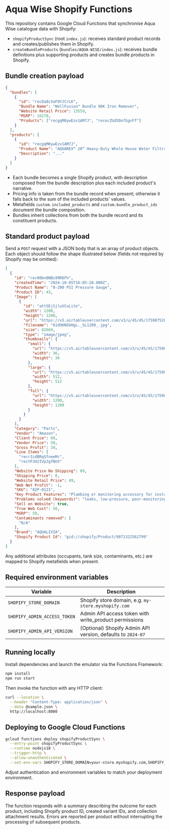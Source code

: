 # Aqua Wise Shopify Functions

This repository contains Google Cloud Functions that synchronise Aqua Wise catalogue data with Shopify:

- `shopifyProductSync` (root `index.js`): receives standard product records and creates/publishes them in Shopify.
- `createBundleProducts` (`bundles/AQUA-WISE/index.js`): receives bundle definitions plus supporting products and creates bundle products in Shopify.

## Bundle creation payload

```json
{
  "bundles": [
    {
      "id": "recOa8cVaFOYJCrLK",
      "Bundle Name": "WellFusion™ Bundle 96K Iron Remover",
      "Website Retail Price": 13559,
      "MSRP": 16270,
      "Products": ["recgqM0ywEzv1AM7J", "recocZUd5DofGgvFf"]
    }
  ],
  "products": [
    {
      "id": "recgqM0ywEzv1AM7J",
      "Product Name": "AQUAREX™ 20” Heavy-Duty Whole House Water Filtration System",
      "Description": "..."
    }
  ]
}
```

- Each bundle becomes a single Shopify product, with description composed from the bundle description plus each included product's narrative.
- Pricing info is taken from the bundle record when present; otherwise it falls back to the sum of the included products' values.
- Metafields `custom.included_products` and `custom.bundle_product_ids` document the bundle composition.
- Bundles inherit collections from both the bundle record and its constituent products.

## Standard product payload

Send a `POST` request with a JSON body that is an array of product objects. Each object should follow the shape illustrated below (fields not required by Shopify may be omitted):

```json
[
  {
    "id": "rec00bn8NBs99R6Fh",
    "createdTime": "2024-10-05T16:05:28.000Z",
    "Product Name": "0-200 PSI Pressure Gauge",
    "Product ID": 43,
    "Image": [
      {
        "id": "attSEjSjluVCuLite",
        "width": 1200,
        "height": 1200,
        "url": "https://v5.airtableusercontent.com/v3/u/45/45/1759075200000/UPvgUfrg52NzGkLr4RbwLw/9T22R3DTNK4jdcs55DryCV3MPv8f7QpxGu6K6t-djprSbX3UxEGFESZiscbJhR8hOsPLL6oc2fmxNtkqIUBwpTBeBYYCvscERCvTxl-uPw1hIUDCDuN94Ltla7znUdQ6UhuQ7A6BOCqgajLJvYb4u-8AsXWlt8nZIw2Eq4CvBr4/dhRvC0sozIDKOMoLYG9B6TzHFhQhUA75DjJa1LtQo_Y",
        "filename": "61dOKN5bHgL._SL1200_.jpg",
        "size": 82669,
        "type": "image/jpeg",
        "thumbnails": {
          "small": {
            "url": "https://v5.airtableusercontent.com/v3/u/45/45/1759075200000/JvKPhifS-CuGACkOCiZP3A/H89PVBj9XG3HMSr4U1-QIFSWpbgj3EOZVx2zwO3Jtvopgm0k7Ql-Q1Xea_KKtVwYjSMDl_EYg8RODe4lMeuWOjFDcLlKSxZD_XciVzXMWlm_Xvt6MBI_TI-j47qjDWMorjhHEVGfDGkczcrKrtIzxA/P3hgBWU_cR2sGrfrXk0z3XuiNYNSJG-z7Pqu0tTCZEY",
            "width": 36,
            "height": 36
          },
          "large": {
            "url": "https://v5.airtableusercontent.com/v3/u/45/45/1759075200000/hP5uhiNRvK16EToDZekPyA/keymdaeeZv_bqnjjw9FVsyhSjsNoD-B22umfCvmZVHyjkbMTeyjpPHr9Bd4BWCuw0zpHuhQCjSWaA3JNst43PW3aQ3r49pkRWdHk0lAUFZZdyY4HXDUlUEC9C8LAqyTSVclAXTWLx4mPOL1vpFAarg/hC2YHkKrS3f5PXzjjggaSeZRsvfM4pEBUUULtH9aORU",
            "width": 512,
            "height": 512
          },
          "full": {
            "url": "https://v5.airtableusercontent.com/v3/u/45/45/1759075200000/dTVQ0N6Ak_6ki9y4v9AR3Q/7vy_Kf8wOMlN3XJ5XHGXbadmYAxDRrlO0ohsTGW3k_-uFrFAYku1jLvbd0DSAuICkp2t2SzYlcaMxRKlXtaCfUgaUHdn__flNDYdqBjtQ11LRd1kEmV3MkY3NXCGWpi8F5etC8iJninHnrsE-0k73w/P3alCVM-r5KOwDD7snaBI7pIQbRgz5nE-AfHkVbrQjI",
            "width": 1200,
            "height": 1200
          }
        }
      }
    ],
    "Category": "Parts",
    "Vendor": "Amazon",
    "Client Price": 89,
    "Vendor Price": 50,
    "Gross Profit": 39,
    "Line Items": [
      "recr3idBRqSfneeMc",
      "rectPJH2IVpJgfNUV"
    ],
    "Website Price No Shipping": 89,
    "Shipping Price": 0,
    "Website Retail Price": 49,
    "Web Net Profit": -1,
    "SKU": "02P-0121",
    "Key Product Features": "Plumbing or monitoring accessory for installs",
    "Problems solved (keywords)": "leaks, low-pressure, poor-monitoring",
    "Sell on Website": true,
    "True Web Cost": 50,
    "MSRP": 59,
    "Contaminants removed": [
      "N/A"
    ],
    "Brand": "AQUALIVIA",
    "Shopify Product Id": "gid://shopify/Product/9071322562799"
  }
]
```

Any additional attributes (occupants, tank size, contaminants, etc.) are mapped to Shopify metafields when present.

## Required environment variables

| Variable | Description |
| -------- | ----------- |
| `SHOPIFY_STORE_DOMAIN` | Shopify store domain, e.g. `my-store.myshopify.com` |
| `SHOPIFY_ADMIN_ACCESS_TOKEN` | Admin API access token with write_product permissions |
| `SHOPIFY_ADMIN_API_VERSION` | (Optional) Shopify Admin API version, defaults to `2024-07` |

## Running locally

Install dependencies and launch the emulator via the Functions Framework:

```bash
npm install
npm run start
```

Then invoke the function with any HTTP client:

```bash
curl --location \
  --header "Content-Type: application/json" \
  --data @sample.json \
  http://localhost:8080
```

## Deploying to Google Cloud Functions

```bash
gcloud functions deploy shopifyProductSync \
  --entry-point shopifyProductSync \
  --runtime nodejs18 \
  --trigger-http \
  --allow-unauthenticated \
  --set-env-vars SHOPIFY_STORE_DOMAIN=your-store.myshopify.com,SHOPIFY_ADMIN_ACCESS_TOKEN=***
```

Adjust authentication and environment variables to match your deployment environment.

## Response payload

The function responds with a summary describing the outcome for each product, including Shopify product ID, created variant IDs, and collection attachment results. Errors are reported per product without interrupting the processing of subsequent products.
